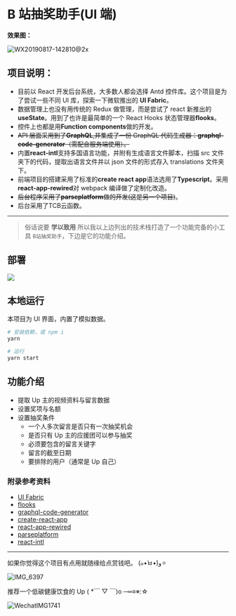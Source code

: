 # B 站抽奖助手(UI 端)

**效果图：**

![WX20190817-142810@2x](http://md.nasawz.com/WX20190817-142810@2x.png)

## 项目说明：

- 目前以 React 开发后台系统，大多数人都会选择 Antd 控件库。这个项目是为了尝试一些不同 UI 库，探索一下微软推出的 **UI Fabric**。
- 数据管理上也没有用传统的 Redux 做管理，而是尝试了 react 新推出的**useState**。用到了也许是最简单的一个 React Hooks 状态管理器**flooks**。
- 控件上也都是用**Function components**做的开发。
- ~~API 层面采用到了**GraphQL**,并集成了一份 GraphQL 代码生成器：**graphql-code-generator**（需配合服务端使用）。~~
- 内置**react-intl**支持多国语言功能，并附有生成语言文件脚本，扫描 src 文件夹下的代码，提取出语言文件并以 json 文件的形式存入 translations 文件夹下。
- 前端项目的搭建采用了标准的**create react app**语法选用了**Typescript**。采用**react-app-rewired**对 webpack 编译做了定制化改造。
- ~~后台程序采用了**parseplatform**做的开发(这是另一个项目)~~。
- 后台采用了TCB云函数。

---

> 俗话说要 **学以致用** 所以我以上边列出的技术栈打造了一个功能完备的小工具 `B站抽奖助手`，下边是它的功能介绍。

## 部署


[![](https://main.qcloudimg.com/raw/67f5a389f1ac6f3b4d04c7256438e44f.svg)](https://console.cloud.tencent.com/tcb/env/index?action=CreateAndDeployCloudBaseProject&appUrl=https%3A%2F%2Fgithub.com%2Fnasawz%2Flucky_bilibili_web&branch=master)

## 本地运行

本项目为 UI 界面，内置了模拟数据。

```bash
# 安装依赖，或 npm i
yarn

# 运行
yarn start
```



## 功能介绍

- 提取 Up 主的视频资料与留言数据
- 设置奖项与名额
- 设置抽奖条件
  - 一个人多次留言是否只有一次抽奖机会
  - 是否只有 Up 主的应援团可以参与抽奖
  - 必须要包含的留言关键字
  - 留言的截至日期
  - 要排除的用户（通常是 Up 自己）

### 附录参考资料

- [UI Fabric](https://developer.microsoft.com/en-us/fabric#/)
- [flooks](https://github.com/nanxiaobei/flooks)
- [graphql-code-generator](https://graphql-code-generator.com)
- [create-react-app](https://github.com/facebook/create-react-app)
- [react-app-rewired](https://github.com/timarney/react-app-rewired)
- [parseplatform](https://parseplatform.org)
- [react-intl](https://github.com/formatjs/react-intl)

---

如果你觉得这个项目有点用就随缘给点赏钱吧。 (๑•̀ㅂ•́)و✧

![IMG_6397](http://md.nasawz.com/IMG_6397.jpg)

推荐一个低碳健康饮食的 Up ( \*￣ ▽ ￣)o ─═≡※:☆

![WechatIMG1741](http://md.nasawz.com/WechatIMG1741.png)

